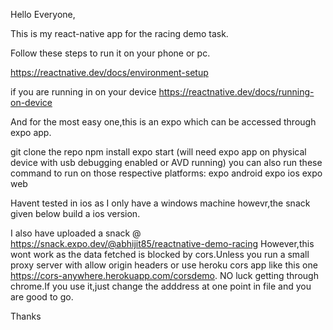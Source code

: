 Hello Everyone,

This is my react-native app for the racing demo task.

Follow these steps to run it on your phone or pc.

https://reactnative.dev/docs/environment-setup

if you are running in on  your device
https://reactnative.dev/docs/running-on-device

And for the most easy one,this is an expo 
which can be accessed through expo app.

git clone the repo
npm install
expo start
(will need expo app on physical device with usb debugging enabled or AVD running)
you can also run these command to  run on those respective platforms:
expo android
expo ios
expo web 

Havent tested in ios as I only have a windows machine howevr,the snack given below build a ios version.



I also have uploaded a snack @
https://snack.expo.dev/@abhijit85/reactnative-demo-racing
However,this wont work as the data fetched is blocked by cors.Unless you run a small proxy server 
with allow origin headers or use heroku cors app like this one https://cors-anywhere.herokuapp.com/corsdemo.
NO luck getting through chrome.If you use it,just change the adddress at one point in file and you are good to go.

Thanks

